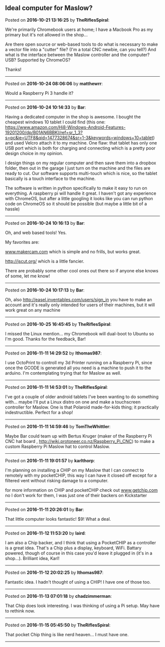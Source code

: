## Ideal computer for Maslow?
Posted on **2016-10-21 13:16:25** by **TheRiflesSpiral**:

We're primarily Chromebook users at home; I have a Macbook Pro as my primary but it's not allowed in the shop...



Are there open source or web-based tools to do what is necessary to make a vector file into a "cutter" file? (I'm a total CNC newbie, can you tell?) And what is the interface between the Maslow controller and the computer? USB? Supported by ChromeOS?



Thanks!

---

Posted on **2016-10-24 08:06:06** by **matthewrr**:

Would a Raspberry Pi 3 handle it?

---

Posted on **2016-10-24 10:14:33** by **Bar**:

Having a dedicated computer in the shop is awesome. I bought the cheapest windows 10 tablet I could find (this one: https://www.amazon.com/Hi8-Windows-Android-Features-19201200/dp/B01AN6BBKI/ref=sr_1_3?s=pc&ie=UTF8&qid=1477328674&sr=1-3&keywords=windows+10+tablet) and used Velcro attach it to my machine. One flaw: that tablet has only one USB port which is both for charging and connecting which is a pretty poor design choice in my opinion. 



I design things on my regular computer and then save them into a dropbox folder, then out in the garage I just turn on the machine and the files are ready to cut. Our software supports multi-touch which is nice, so the tablet basically is a touch interface to the machine. 



The software is written in python specifically to make it easy to run on everything. A raspberry pi will handle it great. I haven't got any experience with ChromeOS, but after a little googling it looks like you can run python code on ChromeOS so it should be possible (but maybe a little bit of a hassle)

---

Posted on **2016-10-24 10:16:13** by **Bar**:

Oh, and web based tools! Yes. 



My favorites are: 



www.makercam.com which is simple and no frills, but works great.



http://jscut.org/ which is a little fancier.



There are probably some other cool ones out there so if anyone else knows of some, let me know!

---

Posted on **2016-10-24 10:17:13** by **Bar**:

Oh, also http://easel.inventables.com/users/sign_in you have to make an account and it's really only intended for users of their machines, but it will work great on any machine

---

Posted on **2016-10-25 16:45:45** by **TheRiflesSpiral**:

I missed the Linux mention... my Chromebook will dual-boot to Ubuntu so I'm good. Thanks for the feedback, Bar!

---

Posted on **2016-11-11 14:29:52** by **lthomas987**:

I use OctoPrint to controll my 3d Printer running on a Raspberry Pi, since once the GCODE is generated all you need is a machine to push it to the arduino.  I'm contemplating trying that for Maslow as well.

---

Posted on **2016-11-11 14:53:01** by **TheRiflesSpiral**:

I've got a couple of older android tablets I've been wanting to do something with... maybe I'll put a Linux distro on one and make a touchscreen controller for Maslow. One is that Polaroid made-for-kids thing; it practically indestructible. Perfect for a shop!

---

Posted on **2016-11-11 14:59:46** by **TomTheWhittler**:

Maybe Bar could team up with Bertus Kruger (maker of the Raspberry Pi CNC hat board , http://wiki.protoneer.co.nz/Raspberry_Pi_CNC) to make a custom Raspberry Pi Maslow hat to control Maslow.

---

Posted on **2016-11-11 19:01:57** by **karlthorp**:

I'm planning on installing a CHIP on my Maslow that I can connect to remotely with my pocketCHIP, this way I can have it closed off except for a filtered vent without risking damage to a computer.



for more information on CHIP and pocketCHIP check out www.getchip.com no I don't work for them, I was just one of their backers on Kickstarter

---

Posted on **2016-11-11 20:26:01** by **Bar**:

That little computer looks fantastic! $9! What a deal.

---

Posted on **2016-11-12 11:53:20** by **laird**:

I am also a Chip backer, and I think that using a PocketCHIP as a controller is a great idea. That's a Chip plus a display, keyboard, WiFi. Battary powered, though of course in this case you'd leave it plugged in (it's in a shop...). Brilliant idea, Karl!

---

Posted on **2016-11-12 20:02:25** by **lthomas987**:

Fantastic idea. I hadn't thought of using a CHIP!  I have one of those too.

---

Posted on **2016-11-13 07:01:18** by **chadzimmerman**:

That Chip does look interesting.  I was thinking of using a Pi setup.  May have to rethink now.

---

Posted on **2016-11-15 05:45:50** by **TheRiflesSpiral**:

That pocket Chip thing is like nerd heaven... I must have one.

---


